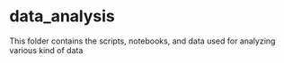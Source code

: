 # data_analysis
This folder contains the scripts, notebooks, and data used for analyzing various kind of data 

